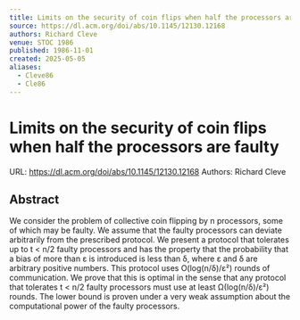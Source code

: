 ```yaml
---
title: Limits on the security of coin flips when half the processors are faulty
source: https://dl.acm.org/doi/abs/10.1145/12130.12168
authors: Richard Cleve
venue: STOC 1986
published: 1986-11-01
created: 2025-05-05
aliases:
  - Cleve86
  - Cle86
---
```

# Limits on the security of coin flips when half the processors are faulty
URL: https://dl.acm.org/doi/abs/10.1145/12130.12168
Authors: Richard Cleve

## Abstract
We consider the problem of collective coin flipping by n processors, some of which may be faulty.  We assume that the faulty processors can deviate arbitrarily from the prescribed protocol.  We present a protocol that tolerates up to t < n/2 faulty processors and has the property that the probability that a bias of more than ε is introduced is less than δ, where ε and δ are arbitrary positive numbers.  This protocol uses O(log(n/δ)/ε²) rounds of communication. We prove that this is optimal in the sense that any protocol that tolerates t < n/2 faulty processors must use at least Ω(log(n/δ)/ε²) rounds.  The lower bound is proven under a very weak assumption about the computational power of the faulty processors.
